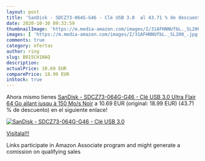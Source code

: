 ```yaml
---
layout: post
title: 'SanDisk - SDCZ73-064G-G46 - Clé USB 3.0  al 43.71 % de descuento'
date: 2020-10-30 09:33:59
thumbnailImage: 'https://m.media-amazon.com/images/I/31AFHNNUfbL._SL200_.jpg'
images: [ 'https://m.media-amazon.com/images/I/31AFHNNUfbL._SL200_.jpg' ]
comments: true
category: ofertas
author: ring
slug: B015CH1NAQ
description:
actualPrice: 10.69 EUR
comparePrice: 18.99 EUR
inStock: true
---
```


Ahora mismo tienes [SanDisk - SDCZ73-064G-G46 - Clé USB 3.0 Ultra Flair 64 Go allant jusqu à 150 Mo/s  Noir](https://www.amazon.fr/dp/B015CH1NAQ/?tag=tolees0d-21) a 10.69 EUR (original: 18.99 EUR) (43.71 %  de descuento) en el siguiente enlace!

[![SanDisk - SDCZ73-064G-G46 - Clé USB 3.0 ](https://m.media-amazon.com/images/I/31AFHNNUfbL._SL200_.jpg)](https://www.amazon.fr/dp/B015CH1NAQ/?tag=tolees0d-21)

[Visítala!!!](https://www.amazon.fr/dp/B015CH1NAQ/?tag=tolees0d-21)

Links participate in Amazon Associate program and might generate a comission on qualifying sales
